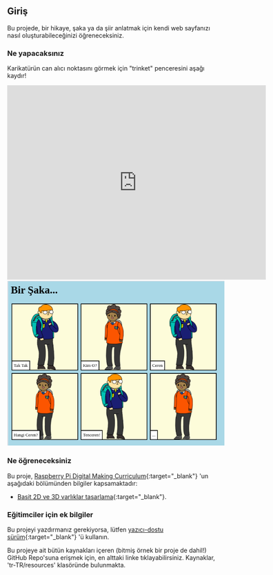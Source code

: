 ## Giriş

Bu projede, bir hikaye, şaka ya da şiir anlatmak için kendi web sayfanızı nasıl oluşturabileceğinizi öğreneceksiniz.

### Ne yapacaksınız

Karikatürün can alıcı noktasını görmek için "trinket" penceresini aşağı kaydır!

<div class="trinket">
  <iframe src="https://trinket.io/embed/html/d20e7640e5?outputOnly=true&start=result" width="600" height="450" frameborder="0" marginwidth="0" marginheight="0" allowfullscreen>
  </iframe>
  <img src="images/story-final.png">
</div>

### Ne öğreneceksiniz

Bu proje, [Raspberry Pi Digital Making Curriculum](http://rpf.io/curriculum){:target="_blank"} 'un aşağıdaki bölümünden bilgiler kapsamaktadır:

+ [Basit 2D ve 3D varlıklar tasarlama](https://www.raspberrypi.org/curriculum/design/creator){:target="_blank"}.

### Eğitimciler için ek bilgiler

Bu projeyi yazdırmanız gerekiyorsa, lütfen [yazıcı-dostu sürüm](https://projects.raspberrypi.org/tr-TR/projects/tell-a-story/print){:target="_blank"} 'ü kullanın.

Bu projeye ait bütün kaynakları içeren (bitmiş örnek bir proje de dahil!) GitHub Repo'suna erişmek için, en alttaki linke tıklayabilirsiniz. Kaynaklar, 'tr-TR/resources' klasöründe bulunmakta.